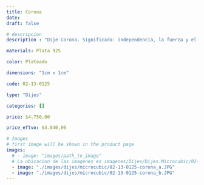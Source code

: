 ```yaml
---
title: Corona
date: 
draft: false

# descripcion
description : "Dije Corona. Significado: independencia, la fuerza y el autocontrol. Toma de decisiones más justas y usando siempre la inteligencia. Como amuleto para lograr una vida llena de riquezas y abundancia"

materials: Plata 925

color: Plateado

dimensions: "1cm x 1cm"

code: 02-13-0125

type: "Dijes"

categories: []

price: $4.750,00

price_eftvo: $4.040,00

# Images
# first image will be shown in the product page
images:
  # - image: "images/path_to_image"
  # La ubicacion de las imagenes es imagenes/Dijes/Dijes.Microcubic/02-13-0125-corona
  - image: "./images/dijes/microcubic/02-13-0125-corona_a.JPG"
  - image: "./images/dijes/microcubic/02-13-0125-corona_b.JPG"
---
```

